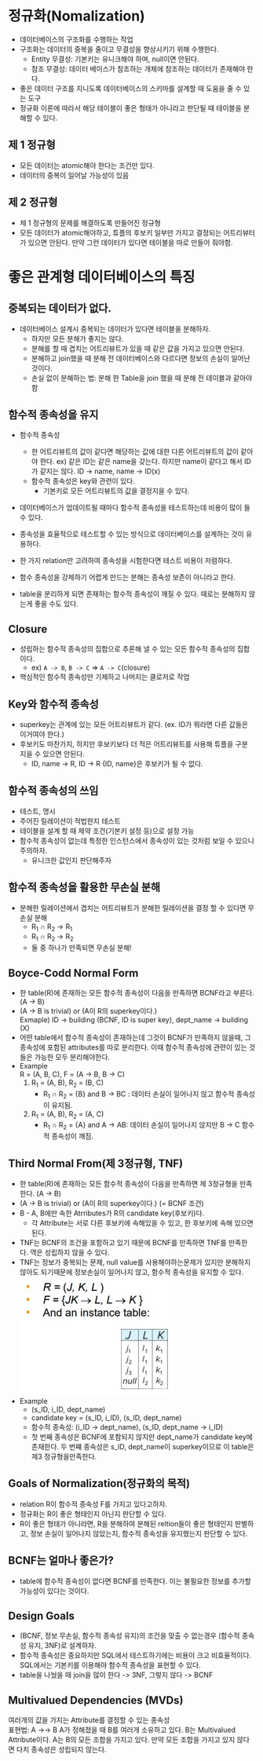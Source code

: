 # 정규화(Nomalization)
- 데이터베이스의 구조화를 수행하는 작업
- 구조화는 데이터의 중복을 줄이고 무결성을 향상시키기 위해 수행한다.
  - Entity 무결성: 기본키는 유니크해야 하며, null이면 안된다.
  - 참조 무결성: 데이터 베이스가 참조하는 개체에 참조하는 데이터가 존재해야 한다.
- 좋은 데이터 구조를 지니도록 데이터베이스의 스키마를 설계할 때 도움을 줄 수 있는 도구
- 정규화 이론에 따라서 해당 테이블이 좋은 형태가 아니라고 판단될 때 테이블을 분해할 수 있다.

## 제 1 정규형
- 모든 데이터는 atomic해야 한다는 조건만 있다.
- 데이터의 중복이 일어날 가능성이 있음

## 제 2 정규형
- 제 1 정규형의 문제를 해결하도록 만들어진 정규형
- 모든 데이터가 atomic해야하고, 튜플의 후보키 일부만 가지고 결정되는 어트리뷰터가 있으면 안된다. 만약 그런 데이터가 있다면 테이블을 따로 만들어 줘야함.

# 좋은 관계형 데이터베이스의 특징
## 중복되는 데이터가 없다.
- 데이터베이스 설계시 중복되는 데이터가 있다면 테이블을 분해하자.
  - 하지만 모든 분해가 좋지는 않다.
  - 분해를 할 때 겹치는 어트리뷰트가 있을 때 같은 값을 가지고 있으면 안된다.
  - 분해하고 join했을 때 분해 전 데이터베이스와 다르다면 정보의 손실이 일어난 것이다.
  - 손실 없이 분해하는 법: 분해 한 Table을 join 했을 때 분해 전 테이블과 같아야 함

## 함수적 종속성을 유지
- 함수적 종속성
  - 한 어트리뷰트의 값이 같다면 해당하는 값에 대한 다른 어트리뷰트의 값이 같아야 한다. ex) 같은 ID는 같은 name을 갖는다. 하지만 name이 같다고 해서 ID가 같지는 않다. ID -> name, name -> ID(x)
  - 함수적 종속성은 key와 관련이 있다.
    - 기본키로 모든 어트리뷰트의 값을 결정지을 수 있다. 

- 데이터베이스가 업데이트될 때마다 함수적 종속성을 테스트하는데 비용이 많이 들 수 있다.
- 종속성을 효율적으로 테스트할 수 있는 방식으로 데이터베이스를 설계하는 것이 유용하다.
- 한 가지 relation만 고려하여 종속성을 시험한다면 테스트 비용이 저렴하다.
- 함수 종속성을 강제하기 어렵게 만드는 분해는 종속성 보존이 아니라고 한다.
- table을 분리하게 되면 존재하는 함수적 종속성이 깨질 수 있다. 때로는 분해하지 않는게 좋을 수도 있다.

## Closure
- 성립하는 함수적 종속성의 집합으로 추론해 낼 수 있는 모든 함수적 종속성의 집합이다.
  - ex) `A -> B`, `B -> C` => `A -> C`(closure)
- 핵심적인 함수적 종속성만 기제하고 나머지는 클로저로 작업 

## Key와 함수적 종속성
- superkey는 관계에 있는 모든 어트리뷰트가 같다. (ex. ID가 뭐라면 다른 값들은 이거여야 한다.)
- 후보키도 마찬가지, 하지만 후보키보다 더 적은 어트리뷰트를 사용해 튜플을 구분 지을 수 있으면 안된다.
  - ID, name -> R, ID -> R {ID, name}은 후보키가 될 수 없다.

## 함수적 종속성의 쓰임
- 테스트, 명시
- 주어진 릴레이션이 적법한지 테스트
- 테이블을 설계 할 때 제약 조건(기본키 설정 등)으로 설정 가능
- 함수적 종속성이 없는데 특정한 인스턴스에서 종속성이 있는 것처럼 보일 수 있으니 주의하자.
  - 유니크한 값인지 판단해주자

## 함수적 종속성을 활용한 무손실 분해
- 분해한 릴레이션에서 겹치는 어트리뷰트가 분해한 릴레이션을 결정 할 수 있다면 무손실 분해
  - R<sub>1</sub> $\cap$ R<sub>2</sub> -> R<sub>1</sub>
  - R<sub>1</sub> $\cap$ R<sub>2</sub> -> R<sub>2</sub>
  - 둘 중 하나가 만족되면 무손실 분해!

## Boyce-Codd Normal Form

- 한 table(R)에 존재하는 모든 함수적 종속성이 다음을 만족하면 BCNF라고 부른다. (A → B)
- (A → B is trivial) or (A이 R의 superkey이다.)<br>
  Exmaple) ID → building (BCNF, ID is super key), dept_name → building (X)
- 어떤 table에서 함수적 종속성이 존재하는데 그것이 BCNF가 만족하지 않을때, 그 종속성에 포함된 attributes를 따로 분리한다. 이때 함수적 종속성에 관련이 있는 것들은 가능한 모두 분리해야한다.<br>
- Example<br>
  R = (A, B, C), F = (A → B, B → C)
  1. R<sub>1</sub> = (A, B), R<sub>2</sub> = (B, C)
     - R<sub>1</sub> $\cap$ R<sub>2</sub> = {B} and B → BC : 데이터 손실이 일어나지 않고 함수적 종속성이 유지됨.
  2. R<sub>1</sub> = (A, B), R<sub>2</sub> = (A, C)
     - R<sub>1</sub> $\cap$ R<sub>2</sub> = {A} and A → AB: 데이터 손실이 일어나지 않지만 B → C 함수적 종속성이 깨짐.

## Third Normal From(제 3정규형, TNF)

- 한 table(R)에 존재하는 모든 함수적 종속성이 다음을 만족하면 제 3정규형을 만족한다. (A → B)
- (A → B is trivial) or (A이 R의 superkey이다.) (= BCNF 조건)
- B - A, B에만 속한 Atrributes가 R의 candidate key(후보키)다.
  - 각 Attribute는 서로 다른 후보키에 속해있을 수 있고, 한 후보키에 속해 있으면 된다.
- TNF는 BCNF의 조건을 포함하고 있기 때문에 BCNF를 만족하면 TNF를 만족한다. 역은 성립하지 않을 수 있다.
- TNF는 정보가 중복되는 문제, null value를 사용해야하는문제가 있지만 분해하지 않아도 되기때문에 정보손실이 일어나지 않고, 함수적 종속성을 유지할 수 있다.
  ![](./img/TNF.JPG)
- Example
  - (s_ID, i_ID, dept_name)
  - candidate key = (s_ID, i_ID), (s_ID, dept_name)
  - 함수적 종속성: (i_ID → dept_name), (s_ID, dept_name → i_ID)
  - 첫 번째 종속성은 BCNF에 포함되지 않지만 dept_name가 candidate key에 존재한다. 두 번쨰 종속성은 s_ID, dept_name이 superkey이므로 이 table은 제3 정규형을만족한다.

## Goals of Normalization(정규화의 목적)

- relation R이 함수적 종속성 F를 가지고 있다고하자.
- 정규화는 R이 좋은 형태인지 아닌지 판단할 수 있다.
- R이 좋은 형태가 아니라면, R을 분해하여 분해된 reltion들이 좋은 형태인지 판별하고, 정보 손실이 일어나지 않았는지, 함수적 종속성을 유지했는지 판단할 수 있다.

## BCNF는 얼마나 좋은가?

- table에 함수적 종속성이 없다면 BCNF를 만족한다. 이는 불필요한 정보를 추가할 가능성이 있다는 것이다.

## Design Goals

- (BCNF, 정보 무손실, 함수적 종속성 유지)의 조건을 맞출 수 없는경우 (함수적 종속성 유지, 3NF)로 설계하자.
- 함수적 종속성은 중요하지만 SQL에서 테스트하기에는 비용이 크고 비효율적이다. SQL에서는 기본키를 이용해야 함수적 종속성을 표현할 수 있다.
- table을 나눴을 때 join을 많이 한다 -> 3NF, 그렇지 않다 -> BCNF

## Multivalued Dependencies (MVDs)

여러개의 값을 가지는 Attribute를 결정할 수 있는 종속성<br>
표현법: A →→ B
A가 정해졌을 때 B를 여러개 소유하고 있다. B는 Multivalued Attribute이다. A는 B의 모든 조합을 가지고 있다. 만약 모든 조합을 가지고 있지 않다면 다치 종속성은 성립되지 않는다.